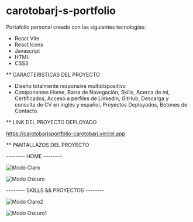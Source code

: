 # carotobarj-s-portfolio

Portafolio personal creado con las siguientes tecnologías:

- React Vite
- React Icons
- Javascript
- HTML
- CSS3

** CARACTERISTICAS DEL PROYECTO

- Diseño totalmente responsive multidispositivo
- Componentes Home, Barra de Navegación, Skills, Acerca de mi, Certificados, Acceso a perfiles de LinkedIn, GitHub, Descarga y consulta de CV en inglés y español, Proyectos Deployados, Botones de Contacto.

** LINK DEL PROYECTO DEPLOYADO

https://carotobarjsportfolio-carotobarj.vercel.app


** PANTALLAZOS DEL PROYECTO

-------- HOME --------


![Modo Claro](https://user-images.githubusercontent.com/82724532/183336300-387c99cf-7bb4-4ba6-bb2a-d5495c804902.png)



![Modo Oscuro](https://user-images.githubusercontent.com/82724532/183336333-f3a0421f-1e33-4c87-9a40-1efe530955ad.png)


-------- SKILLS && PROYECTOS --------


![Modo Claro2](https://user-images.githubusercontent.com/82724532/183336374-75520134-8a27-4d52-80f0-3d9063cebe5e.png)


![Modo Oscuro1](https://user-images.githubusercontent.com/82724532/183336413-3d04720e-857f-418b-9470-96a7f84ab449.png)


